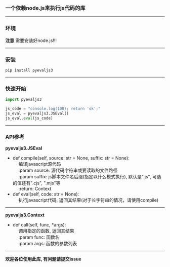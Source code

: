 ### 一个依赖node.js来执行js代码的库

----------------------

### 环境
**注意** 需要安装好node.js!!!

-----------------------------------

### 安装
```text
pip install pyevaljs3
```

-------------------------------

### 快速开始

```python
import pyevaljs3

js_code = "console.log(100); return 'ok';"
js_eval = pyevaljs3.JSEval()
js_eval.eval(js_code)
```

----------------------------------------

### API参考
**pyevaljs3.JSEval**  
- def compile(self, source: str = None, suffix: str = None):  
&ensp;&ensp; 编译javascript源代码  
&ensp;&ensp; :param source: 源代码字符串或要读取的文件路径  
&ensp;&ensp; :param suffix: js脚本文件名后缀(指定以什么模式执行), 默认是".js", 可选的值还有".cjs", ".mjs"等  
&ensp;&ensp; :return: Context  
- def eval(self, code: str = None):  
&ensp;&ensp; 执行javascript代码, 返回其结果(对于长字符串的情况，请使用compile)  

------------------------------

**pyevaljs3.Context**  
- def call(self, func, *args):  
&ensp;&ensp; 调用指定的函数, 返回其结果  
&ensp;&ensp; :param func: 函数名  
&ensp;&ensp; :param args: 函数的参数列表  

-----------------------------------

**欢迎各位使用此库, 有问题请提交issue**
